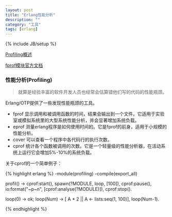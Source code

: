 ```yaml
---
layout: post
title: "Erlang性能分析"
description: ""
category: "工具"
tags: [erlang]
---
```

{% include JB/setup %}

[Profiling概述](http://www.erlang.org/doc/efficiency_guide/profiling.html)

[fprof模块官方文档](http://www.erlang.org/doc/man/fprof.html)

### 性能分析(Profiling)

> 就算是经验丰富的软件开发人员也经常会估算错他们写的代码的性能瓶颈。

Erlang/OTP提供了一些发现性能瓶颈的工具。

* fprof 显示调用和被调用函数的时间，结果会输出到一个文件。它适用于实验室或模拟系统里的大型系统性能分析，并会显著增加系统负载。
* eprof 测量erlang程序是如何使用时间的。它是fprof的前身，适用于小规模的性能分析。
* cover 可以查看一个程序中各代码行的执行次数。
* cprof 统计各个函数被调用的次数。它是一个轻量级的性能分析器，在活动系统上运行它会增加5%-10%的系统负载。

关于cprof的一个简单例子：

{% highlight erlang %}
-module(profiling)
-compile(export_all)

profil() ->
	cprof:start(),
	spawn(?MODULE, loop, [100]),
	cprof:pause(),
	io:format("~p~n", [cprof:analyse(?MODULE)]),
	cprof:stop().

loop(0) ->
	ok;
loop(Num) ->
	[ A * 2 || A <- lists:seq(1, 100)],
	loop(Num-1).

{% endhighlight %}